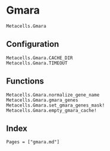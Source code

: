 # Gmara

```@docs
Metacells.Gmara
```

## Configuration

```@docs
Metacells.Gmara.CACHE_DIR
Metacells.Gmara.TIMEOUT
```

## Functions

```@docs
Metacells.Gmara.normalize_gene_name
Metacells.Gmara.gmara_genes
Metacells.Gmara.set_gmara_genes_mask!
Metacells.Gmara.empty_gmara_cache!
```

## Index

```@index
Pages = ["gmara.md"]
```
